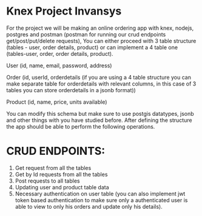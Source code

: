 # Knex Project Invansys

For the project we will be making an online ordering app with knex, nodejs, postgres and postman (postman for running our crud endpoints get/post/put/delete requests),
You can either proceed with 3 table structure (tables - user, order details, product) or can implement a 4 table one (tables-user, order, order details, product).

User (id, name, email, password, address)

Order (id, userId, orderdetails (if you are using a 4 table structure you can make separate table for orderdetails with relevant columns, in this case of 3 tables you can store orderdetails in a jsonb format)) 

Product (id, name, price, units available)

You can modify this schema but make sure to use postgis datatypes, jsonb and other things with you have studied before.
After defining the structure the app should be able to perform the following operations.

# CRUD ENDPOINTS:
1. Get request from all the tables
2. Get by Id requests from all the tables
3. Post requests to all tables
4. Updating user and product table data
5. Necessary authentication on user table (you can also implement jwt token based authentication to make sure only a authenticated user is able to view to only his orders and update only his details).
